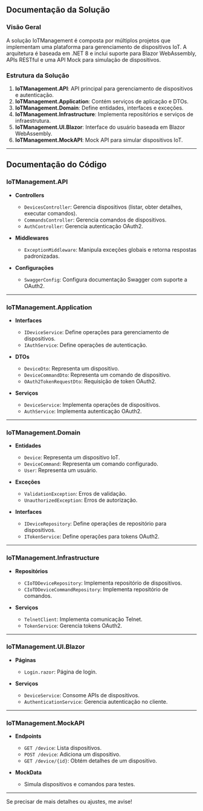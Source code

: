 ## **Documentação da Solução**

### **Visão Geral**
A solução IoTManagement é composta por múltiplos projetos que implementam uma plataforma para gerenciamento de dispositivos IoT. A arquitetura é baseada em .NET 8 e inclui suporte para Blazor WebAssembly, APIs RESTful e uma API Mock para simulação de dispositivos.

### **Estrutura da Solução**
1. **IoTManagement.API**: API principal para gerenciamento de dispositivos e autenticação.
2. **IoTManagement.Application**: Contém serviços de aplicação e DTOs.
3. **IoTManagement.Domain**: Define entidades, interfaces e exceções.
4. **IoTManagement.Infrastructure**: Implementa repositórios e serviços de infraestrutura.
5. **IoTManagement.UI.Blazor**: Interface do usuário baseada em Blazor WebAssembly.
6. **IoTManagement.MockAPI**: Mock API para simular dispositivos IoT.

---

## **Documentação do Código**

### **IoTManagement.API**
- **Controllers**
  - `DevicesController`: Gerencia dispositivos (listar, obter detalhes, executar comandos).
  - `CommandsController`: Gerencia comandos de dispositivos.
  - `AuthController`: Gerencia autenticação OAuth2.

- **Middlewares**
  - `ExceptionMiddleware`: Manipula exceções globais e retorna respostas padronizadas.

- **Configurações**
  - `SwaggerConfig`: Configura documentação Swagger com suporte a OAuth2.

---

### **IoTManagement.Application**
- **Interfaces**
  - `IDeviceService`: Define operações para gerenciamento de dispositivos.
  - `IAuthService`: Define operações de autenticação.

- **DTOs**
  - `DeviceDto`: Representa um dispositivo.
  - `DeviceCommandDto`: Representa um comando de dispositivo.
  - `OAuth2TokenRequestDto`: Requisição de token OAuth2.

- **Serviços**
  - `DeviceService`: Implementa operações de dispositivos.
  - `AuthService`: Implementa autenticação OAuth2.

---

### **IoTManagement.Domain**
- **Entidades**
  - `Device`: Representa um dispositivo IoT.
  - `DeviceCommand`: Representa um comando configurado.
  - `User`: Representa um usuário.

- **Exceções**
  - `ValidationException`: Erros de validação.
  - `UnauthorizedException`: Erros de autorização.

- **Interfaces**
  - `IDeviceRepository`: Define operações de repositório para dispositivos.
  - `ITokenService`: Define operações para tokens OAuth2.

---

### **IoTManagement.Infrastructure**
- **Repositórios**
  - `CIoTDDeviceRepository`: Implementa repositório de dispositivos.
  - `CIoTDDeviceCommandRepository`: Implementa repositório de comandos.

- **Serviços**
  - `TelnetClient`: Implementa comunicação Telnet.
  - `TokenService`: Gerencia tokens OAuth2.

---

### **IoTManagement.UI.Blazor**
- **Páginas**
  - `Login.razor`: Página de login.
  
- **Serviços**
  - `DeviceService`: Consome APIs de dispositivos.
  - `AuthenticationService`: Gerencia autenticação no cliente.

---

### **IoTManagement.MockAPI**
- **Endpoints**
  - `GET /device`: Lista dispositivos.
  - `POST /device`: Adiciona um dispositivo.
  - `GET /device/{id}`: Obtém detalhes de um dispositivo.

- **MockData**
  - Simula dispositivos e comandos para testes.

---

Se precisar de mais detalhes ou ajustes, me avise!
